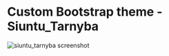 # Custom Bootstrap theme - Siuntu_Tarnyba
![siuntu_tarnyba screenshot](https://github.com/ontomas/siuntu-tarnyba/img/screenshot.png)